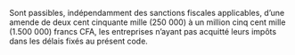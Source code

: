 Sont  passibles,  indépendamment  des  sanctions  fiscales  applicables, d’une  amende  de  deux  cent  cinquante  mille  (250 000)  à  un  million  cinq  cent  mille (1.500 000) francs CFA, les entreprises n’ayant pas acquitté leurs impôts dans les délais fixés au présent code.